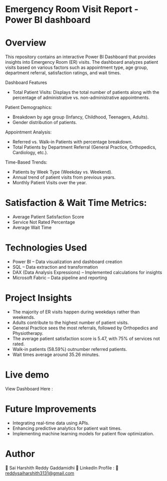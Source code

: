 # Emergency Room Visit Report - Power BI dashboard
# Overview
This repository contains an interactive Power BI Dashboard that provides insights into Emergency Room (ER) visits. The dashboard analyzes patient visits based on various factors such as appointment type, age group, department referral, satisfaction ratings, and wait times.

Dashboard Features

* Total Patient Visits: Displays the total number of patients along with the percentage 
  of administrative vs. non-administrative appointments.

Patient Demographics:
* Breakdown by age group (Infancy, Childhood, Teenagers, Adults).
* Gender distribution of patients.
  
Appointment Analysis:
* Referred vs. Walk-in Patients with percentage breakdown.
* Total Patients by Department Referral (General Practice, Orthopedics, Cardiology, etc.).
  
Time-Based Trends:
* Patients by Week Type (Weekday vs. Weekend).
* Annual trend of patient visits from previous years.
* Monthly Patient Visits over the year.
  
# Satisfaction & Wait Time Metrics:
* Average Patient Satisfaction Score
* Service Not Rated Percentage
* Average Wait Time
  
# Technologies Used
* Power BI – Data visualization and dashboard creation
* SQL – Data extraction and transformation
* DAX (Data Analysis Expressions) – Implemented calculations for insights
* Microsoft Fabric – Data pipeline and reporting

# Project Insights
* The majority of ER visits happen during weekdays rather than weekends.
* Adults contribute to the highest number of patient visits.
* General Practice sees the most referrals, followed by Orthopedics and Physiotherapy.
* The average patient satisfaction score is 5.47, with 75% of services not rated.
* Walk-in patients (58.59%) outnumber referred patients.
* Wait times average around 35.26 minutes.

# Live demo
View Dashboard Here : 

# Future Improvements
* Integrating real-time data using APIs.
* Enhancing predictive analytics for patient wait times.
* Implementing machine learning models for patient flow optimization.

# Author
👤 Sai Harshith Reddy Gaddamidhi
🔗 LinkedIn Profile :
📧 reddysaiharshith3131@gmail.com

